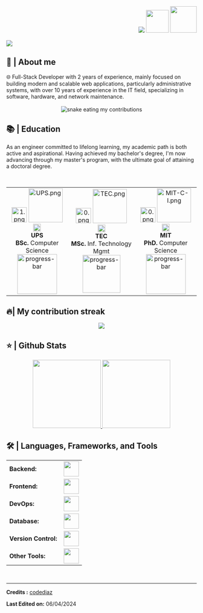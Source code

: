 <div align="right">
<a style="text-decoration: none" target="_blank"href="https://github.com/codediaz">
<img src="https://visitor-badge.laobi.icu/badge?page_id=codediaz.codediaz&left_color=gray&right_color=blue&left_text=Coders%20visitors">
</a>
<a style="text-decoration: none" target="_blank" href="https://twitter.com/codediazsergio" >
<img width="60"src="https://img.shields.io/twitter/follow/chipro?label=Follow&style=social">
</a>
<a style="text-decoration: none" target="_blank" href="https://www.linkedin.com/in/sergio-diaz-fernandez/" >
<img width="70"src="https://img.shields.io/badge/-Connect-blue?style=flat&logo=Linkedin&logoColor=white">
</a>
</div>

<br>

<img src="https://readme-typing-svg.herokuapp.com/?font=Roboto&weight=900&size=40=true&vCenter=true&width=500&height=70&duration=4000&color=B3B3B3&lines=Hi+There!+👋;+I'm+Radames+Cardenas!;" />



<h2>📖 | About me</h2> 
🌐  Full-Stack Developer with 2 years of experience, mainly focused on building modern and scalable web applications, particularly administrative systems, with over 10 years of experience in the IT field, specializing in software, hardware, and network maintenance.

<div align="center">
  <br>
  <img alt="snake eating my contributions" src="https://raw.githubusercontent.com/flarxx/flarxx/output/snake.svg" />
  <br/>
</div>


<h2>📚 | Education</h2>
<p>As an engineer committed to lifelong learning, my academic path is both active and aspirational. Having achieved my bachelor's degree, I'm now advancing through my master's program, with the ultimate goal of attaining a doctoral degree.</p><br>

<div align="center">
  <table style="margin-left: auto; margin-right: auto;">
    <tr>
      <td align="center">
        <img src="https://thumbs4.imagebam.com/7d/3e/66/MESRJTA_t.png" height="40" alt="1.png"/>
        <img src="https://thumbs4.imagebam.com/6c/bc/6e/MESRGXI_t.png" width="90" alt="UPS.png"/><br>
        <img src="https://thumbs4.imagebam.com/d7/6e/91/MESRJ8U_t.png" height="20" alt="Ec.png"/><br>
        <strong>UPS</strong><br><strong>BSc.</strong> Computer Science<br>
        <img src="https://progress-bar.dev/100/" width="105" alt="progress-bar"/>
      </td>
      <td align="center">
       <img src="https://thumbs4.imagebam.com/b4/6b/77/MESRJT1_t.png" height="40" alt="0.png"/>
       <img src="https://thumbs4.imagebam.com/d6/0d/e4/MESRJUR_t.png" width="90" alt="TEC.png"/><br>
        <img src="https://thumbs4.imagebam.com/b9/01/da/MESRJ8V_t.png" height="20" alt="Mx.png"/><br>
        <strong>TEC</strong><br><strong>MSc.</strong> Inf. Technology Mgmt<br>
        <img src="https://progress-bar.dev/30/" width="100" alt="progress-bar"/>
      </td>
      <td align="center">
       <img src="https://thumbs4.imagebam.com/b4/6b/77/MESRJT1_t.png" height="40" alt="0.png"/>
       <img src="https://thumbs4.imagebam.com/5b/76/d8/MESRJL0_t.png" width="90" alt="MIT-C-I.png"/><br>
        <img src="https://thumbs4.imagebam.com/c8/fe/34/MESRJ8W_t.png" height="20" alt="Usa.png"/><br>
        <strong>MIT</strong><br><strong>PhD.</strong> Computer Science<br>
        <img src="https://progress-bar.dev/0/" width="105" alt="progress-bar"/>
      </td>
    </tr>
  </table>
</div>

<h2>🔥| My contribution streak</h2>
<p align="center">
  <a href="https://github.com/DenverCoder1/github-readme-streak-stats">
    <img src="https://github-readme-streak-stats.herokuapp.com/?user=codediaz#version3"/>
  </a>
</p>

<h2>⭐ | Github Stats </h2>

<div align="center">
<a href="https://github.com/codediaz">
<img height="180em" src="https://github-readme-stats.vercel.app/api?username=codediaz&show_icons=true&theme=default&include_all_commits=true&count_private=true"/>
<img height="180em" src="https://github-readme-stats.vercel.app/api/top-langs/?username=codediaz&layout=compact&langs_count=7&theme=default"/></a>
</div>

<h2>🛠️ | Languages, Frameworks, and Tools </h2>
<table>
    <tr>
        <td style="font-weight: bold; padding-right: 10px; vertical-align: center; border: none;">Backend:</td>
        <td><img height="40" src="https://skillicons.dev/icons?i=nodejs,express,python,anaconda,opencv,java,php,laravel,cs,net,spring,go"/></td>
    </tr>
    <tr>
        <td style="font-weight: bold; padding-right: 10px; vertical-align: center;">Frontend:</td>
        <td><img height="40" src="https://skillicons.dev/icons?i=react,nextjs,mui,bootstrap,html,css,js,ts,angular,vue,vuetify"/></td>
    </tr>
    <tr>
        <td style="font-weight: bold; padding-right: 10px; vertical-align: center; border: none;">DevOps:</td>
        <td><img height="40" src="https://skillicons.dev/icons?i=docker,jenkins,githubactions,gcp,aws,prometheus,terraform,azure,kubernetes"/></td>
    </tr>
    <tr>
        <td style="font-weight: bold; padding-right: 10px; vertical-align: center; border: none;">Database:</td>
        <td><img height="40" src="https://skillicons.dev/icons?i=mysql,postgresql,firebase,graphql,mongodb,redis,elasticsearch"/></td>
    </tr>
    <tr>
        <td style="font-weight: bold; padding-right: 10px; vertical-align: center; border: none;">Version Control:</td>
        <td><img height="40" src="https://skillicons.dev/icons?i=github,gitlab,bitbucket"/></td>
    </tr>
    <tr>
        <td style="font-weight: bold; padding-right: 10px; vertical-align: center; border: none;">Other Tools:</td>
        <td><img height="40" src="https://skillicons.dev/icons?i=rabbitmq,grafana"/></td>
    </tr>
</table>
<br>

------
**Credits :** [codediaz](https://github.com/codediaz)

**Last Edited on:** 06/04/2024
